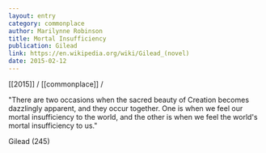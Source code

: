```yaml
---
layout: entry
category: commonplace
author: Marilynne Robinson
title: Mortal Insufficiency
publication: Gilead
link: https://en.wikipedia.org/wiki/Gilead_(novel)
date: 2015-02-12
---
```


[[2015]] / [[commonplace]] / 

"There are two occasions when the sacred beauty of Creation becomes dazzlingly apparent, and they occur together. One is when we feel our mortal insufficiency to the world, and the other is when we feel the world's mortal insufficiency to us."

Gilead (245)
